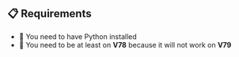 ## 📋 Requirements

- 🔧 You need to have Python installed
- 🛑 You need to be at least on **V78** because it will not work on **V79**
